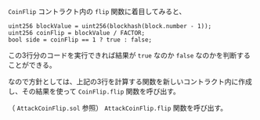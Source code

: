 `CoinFlip` コントラクト内の `flip` 関数に着目してみると、

```tsx
uint256 blockValue = uint256(blockhash(block.number - 1));
uint256 coinFlip = blockValue / FACTOR;
bool side = coinFlip == 1 ? true : false;
```

この3行分のコードを実行できれば結果が `true` なのか `false` なのかを判断することができる。

なので方針としては、上記の3行を計算する関数を新しいコントラクト内に作成し、その結果を使って `CoinFlip.flip` 関数を呼び出す。

（ `AttackCoinFlip.sol` 参照） `AttackCoinFlip.flip` 関数を呼び出す。